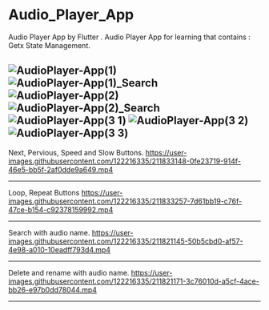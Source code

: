 # Audio_Player_App
Audio Player App by Flutter .
Audio Player App for learning that contains :
Getx State Management.


![AudioPlayer-App(1) ](https://user-images.githubusercontent.com/122216335/211835999-6657ce3a-9c1b-4d66-9cf3-3a06ca5cb1ed.jpg)
![AudioPlayer-App(1)_Search ](https://user-images.githubusercontent.com/122216335/211836142-0405f348-2c73-42ee-b632-0f826c29fd44.jpg)
![AudioPlayer-App(2)](https://user-images.githubusercontent.com/122216335/211836175-22d220d8-6de8-47ba-857f-04e757b21a45.jpg)
![AudioPlayer-App(2)_Search ](https://user-images.githubusercontent.com/122216335/211836210-ef2fa26a-c276-427f-a219-93a44164af23.jpg)
![AudioPlayer-App(3 1) ](https://user-images.githubusercontent.com/122216335/211836231-f1f5e42e-7037-4b0f-82be-2bd4079a94f8.jpg)
![AudioPlayer-App(3 2)](https://user-images.githubusercontent.com/122216335/211836258-a3aa57e2-6210-494e-93ba-966558d6ae21.jpg)
![AudioPlayer-App(3 3) ](https://user-images.githubusercontent.com/122216335/211836284-74942d7f-3ad5-4517-94a0-6abac20cd401.jpg)
-------------------------------------------------------------------------------------------------------

Next, Pervious, Speed and Slow Buttons.
https://user-images.githubusercontent.com/122216335/211833148-0fe23719-914f-46e5-bb5f-2af0dde9a649.mp4

-------------------------------------------------------------------------------------------------------
Loop, Repeat Buttons
https://user-images.githubusercontent.com/122216335/211833257-7d61bb19-c76f-47ce-b154-c92378159992.mp4

-------------------------------------------------------------------------------------------------------
Search with audio name.
https://user-images.githubusercontent.com/122216335/211821145-50b5cbd0-af57-4e98-a010-10eadff793d4.mp4

-------------------------------------------------------------------------------------------------------
Delete and rename with audio name.
https://user-images.githubusercontent.com/122216335/211821171-3c76010d-a5cf-4ace-bb26-e97b0dd78044.mp4

-------------------------------------------------------------------------------------------------------

